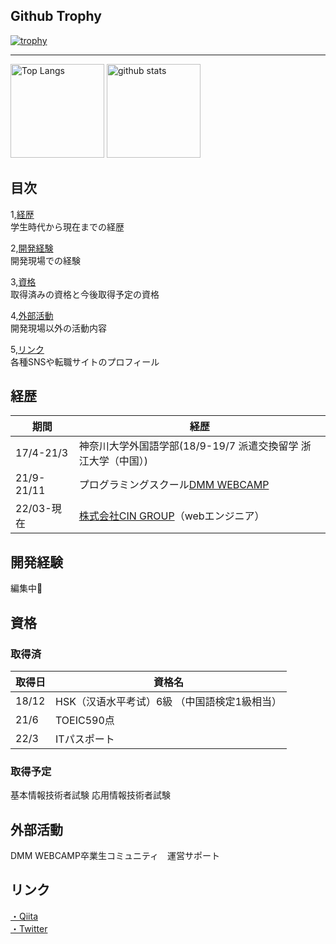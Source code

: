 ## Github Trophy
[![trophy](https://github-profile-trophy.vercel.app/?username=masaa0802&theme=onedark&column=7
)](https://github.com/ryo-ma/github-profile-trophy)

<hr>

<p align="left"> 
  <img alt="Top Langs" height="150px" src="https://github-readme-stats.vercel.app/api/top-langs/?username=masaa0802&layout=compact&show_icons=true&theme=onedark" />
  <img alt="github stats" height="150px" src="https://github-readme-stats.vercel.app/api?username=masaa0802&theme=onedark&show_icons=ture" />
</p>

## 目次

1,[経歴](#anchor1)<br>
学生時代から現在までの経歴 

2,[開発経験](#anchor2)<br>
開発現場での経験

3,[資格](#anchor3)<br>
取得済みの資格と今後取得予定の資格 

4,[外部活動](#anchor4)<br>
開発現場以外の活動内容

5,[リンク](#anchor5)<br>
各種SNSや転職サイトのプロフィール

<a id="anchor1"></a>

## 経歴
|  期間 |  経歴 |
| ---- | ---- |
| 17/4-21/3 | 神奈川大学外国語学部(18/9-19/7 派遣交換留学 浙江大学（中国）) |
| 21/9-21/11 | プログラミングスクール[DMM WEBCAMP](https://web-camp.io/) |
| 22/03-現在 | [株式会社CIN GROUP](https://www.cin-group.com)（webエンジニア） |

<a id="anchor2"></a>
## 開発経験
<a>編集中🙇</a>

<a id="anchor3"></a>
## 資格
### 取得済
|  取得日 |  資格名 |
| ---- | ---- |
| 18/12 | HSK（汉语水平考试）6級 （中国語検定1級相当） |
| 21/6 | TOEIC590点 |
| 22/3 | ITパスポート |

### 取得予定
基本情報技術者試験
応用情報技術者試験

<a id="anchor4"></a>
## 外部活動
DMM WEBCAMP卒業生コミュニティ　運営サポート

<a id="anchor5"></a>
## リンク

<a href="https://qiita.com/masaa0802">・Qiita</a><br>
<a href="https://twitter.com/mg10313273">・Twitter</a>






